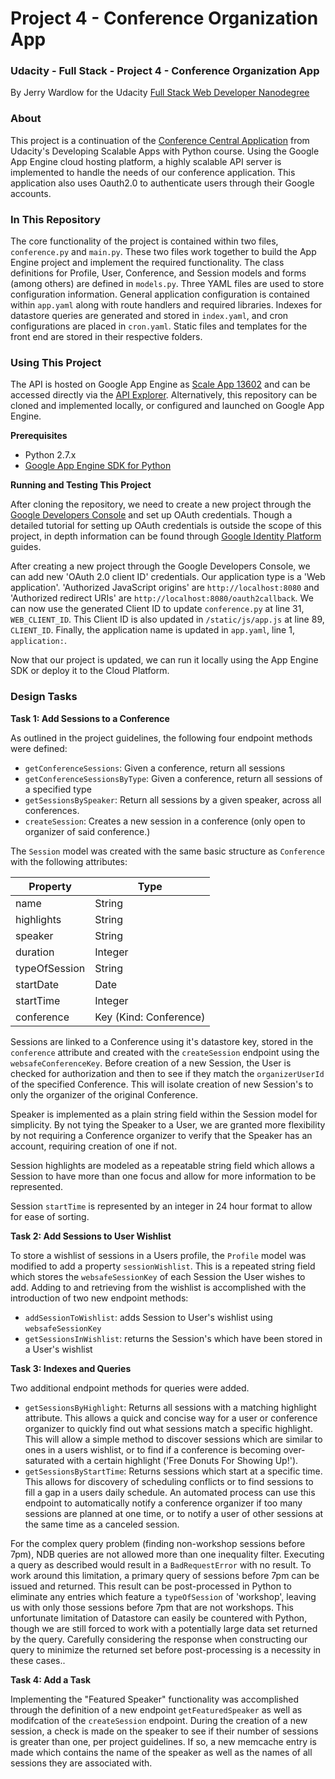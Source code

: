# Project 4 - Conference Organization App
### Udacity - Full Stack - Project 4 - Conference Organization App

By Jerry Wardlow for the Udacity [Full Stack Web Developer Nanodegree](https://www.udacity.com/course/full-stack-web-developer-nanodegree--nd004)

### About

This project is a continuation of the [Conference Central Application](https://github.com/udacity/ud858) from Udacity's Developing Scalable
Apps with Python course. Using the Google App Engine cloud hosting platform, a
highly scalable API server is implemented to handle the needs of our conference
application. This application also uses Oauth2.0 to authenticate users through
their Google accounts.

### In This Repository

The core functionality of the project is contained within two files, `conference.py`
and `main.py`. These two files work together to build the App Engine project and
implement the required functionality. The class definitions for Profile, User,
Conference, and Session models and forms (among others) are defined in `models.py`.
Three YAML files are used to store configuration information. General application
configuration is contained within `app.yaml` along with route handlers and required
libraries. Indexes for datastore queries are generated and stored in `index.yaml`,
and cron configurations are placed in `cron.yaml`. Static files and templates for
the front end are stored in their respective folders.

### Using This Project

The API is hosted on Google App Engine as [Scale App 13602](https://scale-app-13602.appspot.com/)
and can be accessed directly via the [API Explorer](https://scale-app-13602.appspot.com/_ah/api/explorer). Alternatively,
this repository can be cloned and implemented locally, or configured and launched
on Google App Engine.

**Prerequisites**

* Python 2.7.x
* [Google App Engine SDK for Python](https://cloud.google.com/appengine/downloads?hl=en)

**Running and Testing This Project**

After cloning the repository, we need to create a new project through the [Google
Developers Console](https://console.developers.google.com/) and set up OAuth
credentials. Though a detailed tutorial for setting up OAuth credentials is
outside the scope of this project, in depth information can be found through [Google Identity Platform](https://developers.google.com/identity/protocols/OAuth2?hl=en)
guides.

After creating a new project through the Google Developers Console, we can
add new 'OAuth 2.0 client ID' credentials. Our application type is a 'Web
application'. 'Authorized JavaScript origins' are `http://localhost:8080` and
'Authorized redirect URIs' are `http://localhost:8080/oauth2callback`. We can now
use the generated Client ID to update `conference.py` at line 31, `WEB_CLIENT_ID`. This
Client ID is also updated in `/static/js/app.js` at line 89, `CLIENT_ID`. Finally,
the application name is updated in `app.yaml`, line 1, `application:`.

Now that our project is updated, we can run it locally using the App Engine SDK
or deploy it to the Cloud Platform.

### Design Tasks

**Task 1: Add Sessions to a Conference**

As outlined in the project guidelines, the following four endpoint methods were defined:

* `getConferenceSessions`: Given a conference, return all sessions
* `getConferenceSessionsByType`: Given a conference, return all sessions of a specified type
* `getSessionsBySpeaker`: Return all sessions by a given speaker, across all conferences.
* `createSession`: Creates a new session in a conference (only open to organizer of said conference.)

The `Session` model was created with the same basic structure as `Conference` with the following attributes:

**Property** | **Type**
---- | -----
name | String
highlights | String
speaker | String
duration | Integer
typeOfSession | String
startDate | Date
startTime | Integer
conference | Key (Kind: Conference)

Sessions are linked to a Conference using it's datastore key, stored in the `conference` attribute and created with the `createSession` endpoint using the
`websafeConferenceKey`. Before creation of a new Session, the User is checked for authorization and then to see if they match the `organizerUserId` of the specified Conference. This will isolate creation of new Session's to only the organizer of the original Conference.

Speaker is implemented as a plain string field within the Session model for
simplicity. By not tying the Speaker to a User, we are granted more flexibility
by not requiring a Conference organizer to verify that the Speaker has an account,
requiring creation of one if not.

Session highlights are modeled as a repeatable string field which allows a Session
to have more than one focus and allow for more information to be represented.

Session `startTime` is represented by an integer in 24 hour format to allow for
ease of sorting.

**Task 2: Add Sessions to User Wishlist**

To store a wishlist of sessions in a Users profile, the `Profile` model was
modified to add a property `sessionWishlist`. This is a repeated string field which
stores the `websafeSessionKey` of each Session the User wishes to add. Adding
to and retrieving from the wishlist is accomplished with the introduction of two
new endpoint methods:

* `addSessionToWishlist`: adds Session to User's wishlist using `websafeSessionKey`
* `getSessionsInWishlist`: returns the Session's which have been stored in a User's wishlist

**Task 3: Indexes and Queries**

Two additional endpoint methods for queries were added.

* `getSessionsByHighlight`: Returns all sessions with a matching highlight
attribute. This allows a quick and concise way for a user or conference organizer
to quickly find out what sessions match a specific highlight. This will allow
a simple method to discover sessions which are similar to ones in a users
wishlist, or to find if a conference is becoming over-saturated with a certain
highlight ('Free Donuts For Showing Up!').
* `getSessionsByStartTime`: Returns sessions which start at a specific time. This
allows for discovery of scheduling conflicts or to find sessions to fill a gap in
a users daily schedule. An automated process can use this endpoint to automatically
notify a conference organizer if too many sessions are planned at one time, or to
notify a user of other sessions at the same time as a canceled session.

For the complex query problem (finding non-workshop sessions before 7pm), NDB
queries are not allowed more than one inequality filter. Executing a query as
described would result in a `BadRequestError` with no result. To work around this
limitation, a primary query of sessions before 7pm can be issued and returned.
This result can be post-processed in Python to eliminate any entries which feature
a `typeOfSession` of 'workshop', leaving us with only those sessions before 7pm
that are not workshops. This unfortunate limitation of Datastore can easily be
countered with Python, though we are still forced to work with a potentially
large data set returned by the query. Carefully considering the response when
constructing our query to minimize the returned set before post-processing is a
necessity in these cases..


**Task 4: Add a Task**

Implementing the "Featured Speaker" functionality was accomplished through the
definition of a new endpoint `getFeaturedSpeaker` as well as modifcation of the
`createSession` endpoint. During the creation of a new session, a check is made
on the speaker to see if their number of sessions is greater than one, per project
guidelines. If so, a new memcache entry is made which contains the name of the
speaker as well as the names of all sessions they are associated with.

